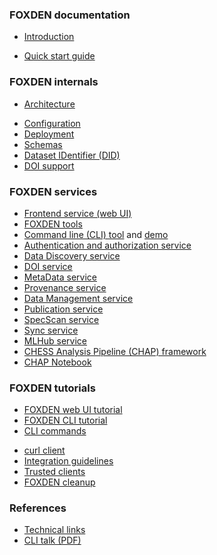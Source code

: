 ### FOXDEN documentation
- [Introduction](/docs/introduction.md)
<!-- - [Current system](/docs/current-system.md)-->
- [Quick start guide](/docs/quickstart.md)

### FOXDEN internals
- [Architecture](/docs/architecture.md)
<!-- - [Infrastructure](/docs/infrastructure.md)-->
- [Configuration](/docs/configuration.md)
- [Deployment](/docs/deployment.md)
- [Schemas](/docs/schemas.md)
- [Dataset IDentifier (DID)](/docs/did.md)
- [DOI support](/docs/doi.md)

### FOXDEN services
- [Frontend service (web UI)](/docs/web.md)
- [FOXDEN tools](/docs/tools.md)
- [Command line (CLI) tool](/docs/cli.md) and [demo](/docs/demo.md)
- [Authentication and authorization service](/docs/authz.md)
- [Data Discovery service](/docs/discovery.md)
- [DOI service](/docs/doi.md)
- [MetaData service](/docs/metadata.md)
- [Provenance service](/docs/provenance.md)
- [Data Management service](/docs/datamgt.md)
- [Publication service](/docs/publication.md)
- [SpecScan service](/docs/specscan.md)
- [Sync service](/docs/sync.md)
- [MLHub service](/docs/mlhub.md)
- [CHESS Analysis Pipeline (CHAP) framework](/docs/chap.md)
- [CHAP Notebook](/docs/notebook.md)

### FOXDEN tutorials
- [FOXDEN web UI tutorial](/docs/web_tutorial.md)
- [FOXDEN CLI tutorial](/docs/cli_tutorial.md)
- [CLI commands](/docs/foxden-cli-demo.md)
<!--  - [doi demo](/docs/foxden-doi-demo.md)-->
- [curl client](/docs/curl.md)
- [Integration guidelines](/docs/integration.md)
- [Trusted clients](/docs/trusted.md)
- [FOXDEN cleanup](/docs/cleanup.md)

### References
- [Technical links](/docs/references.md)
- [CLI talk (PDF)](/docs/foxden-cli.pdf)

